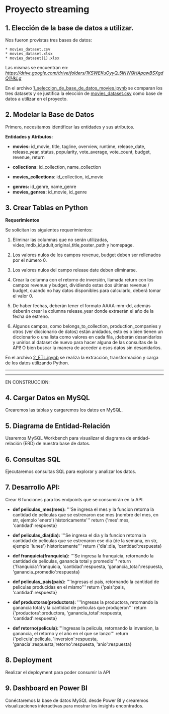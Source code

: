 # Proyecto streaming

## 1. Elección de la base de datos a utilizar. 

Nos fueron provistas tres bases de datos:

	* movies_dataset.csv 
	* movies_dataset.xlsx 
	* movies_dataset(1).xlsx 

Las mismas se encuentran en: *https://drive.google.com/drive/folders/1KSWEKuOyyQ_5INWQHApqwBSXgdQ1HkLg* 

En el archivo [ 1_seleccion_de_base_de_datos_movies.ipynb](https://github.com/rominaEsc/project_streaming/blob/main/1_seleccion_de_base_de_datos_movies.ipynb "archivo 1_seleccion_de_base_de_datos_movies.ipynb") se comparan los tres datasets y se justifica la elección de [movies_dataset.csv](https://github.com/rominaEsc/project_streaming/blob/main/data/movies_dataset.csv "movies_dataset.csv") como base de datos a utilizar en el proyecto.

## 2. Modelar la Base de Datos

Primero, necesitamos identificar las entidades y sus atributos.

**Entidades y Atributos:**

* **movies:** id_movie, title, tagline, overview, runtime, release_date, release_year, status, popularity, vote_average, vote_count, budget, revenue, return

* **collections**: id_collection, name_collection
* **movies_collections**: id_collection, id_movie

<!-- 
* **production_companies**: id_production_companies, name_production_companies
* **movies_production_companies**: id_movie, id_production_companies


* **production_countries:** id_production_countries,	name_production_countries
* **movies_production_countries:** id_movie, id_production_countries
-->

* **genres:** id_genre, name_genre
* **movies_genres:**  id_movie, id_genre

<!--
* **languages:**	id_language, name_language
* **movie_spoken_language:** id_movie, id_language
* **movie_original_language:** id_movie, id_language
-->

## 3. Crear Tablas en Python 
**Requerimientos**

Se solicitan los siguientes requerimientos:

1. Eliminar las columnas que no serán utilizadas, video,imdb_id,adult,original_title,poster_path y homepage. 

3. Los valores nulos de los campos revenue, budget deben ser rellenados por el número 0.

5. Los valores nulos del campo release date deben eliminarse.

7. Crear la columna con el retorno de inversión, llamada return con los campos revenue y budget, dividiendo estas dos últimas revenue / budget, cuando no hay datos disponibles para calcularlo, deberá tomar el valor 0.

9. De haber fechas, deberán tener el formato AAAA-mm-dd, además deberán crear la columna release_year donde extraerán el año de la fecha de estreno.

11. Algunos campos, como belongs_to_collection, production_companies y otros (ver diccionario de datos) están anidados, esto es o bien tienen un diccionario o una lista como valores en cada fila, ¡deberán desanidarlos y unirlos al dataset de nuevo para hacer alguna de las consultas de la API! O bien buscar la manera de acceder a esos datos sin desanidarlos.

En el archivo [2_ETL.ipynb](https://github.com/rominaEsc/project_streaming/blob/main/2_ETL.ipynb "2_ETL.ipynb") se realiza la extracción, transformación y carga de los datos utilizando Python.

------------


------------

EN CONSTRUCCION:

## 4. Cargar Datos en MySQL 
Crearemos las tablas y cargaremos los datos en MySQL.


## 5. Diagrama de Entidad-Relación 
Usaremos MySQL Workbench para visualizar el diagrama de entidad-relación (ERD) de nuestra base de datos.

## 6. Consultas SQL 
Ejecutaremos consultas SQL para explorar y analizar los datos.

## 7. Desarrollo API:
Crear 6 funciones para los endpoints que se consumirán en la API.

- **def peliculas_mes(mes):** '''Se ingresa el mes y la funcion retorna la cantidad de peliculas que se estrenaron ese mes (nombre del mes, en str, ejemplo 'enero') historicamente''' return {'mes':mes, 'cantidad':respuesta}

- **def peliculas_dia(dia):** '''Se ingresa el dia y la funcion retorna la cantidad de peliculas que se estrenaron ese dia (de la semana, en str, ejemplo 'lunes') historicamente''' return {'dia':dia, 'cantidad':respuesta}

- **def franquicia(franquicia):** '''Se ingresa la franquicia, retornando la cantidad de peliculas, ganancia total y promedio''' return {'franquicia':franquicia, 'cantidad':respuesta, 'ganancia_total':respuesta, 'ganancia_promedio':respuesta}

- **def peliculas_pais(pais):** '''Ingresas el pais, retornando la cantidad de peliculas producidas en el mismo''' return {'pais':pais, 'cantidad':respuesta}

- **def productoras(productora):** '''Ingresas la productora, retornando la ganancia total y la cantidad de peliculas que produjeron''' return {'productora':productora, 'ganancia_total':respuesta, 'cantidad':respuesta}

- **def retorno(pelicula):**'''Ingresas la pelicula, retornando la inversion, la ganancia, el retorno y el año en el que se lanzo''' return {'pelicula':pelicula, 'inversion':respuesta, 'ganacia':respuesta,'retorno':respuesta, 'anio':respuesta}


## 8. Deployment
Realizar el deployment para poder consumir la API


## 9. Dashboard en Power BI 
Conéctaremos la base de datos MySQL desde Power BI y crearemos visualizaciones interactivas para mostrar los insights encontrados.

